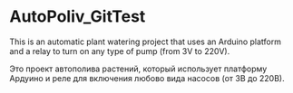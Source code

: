 # AutoPoliv_GitTest
This is an automatic plant watering project that uses an Arduino platform and a relay to turn on any type of pump (from 3V to 220V). 

Это проект автополива растений, который использует платформу Ардуино и реле для включения любово вида насосов (от 3В до 220В).
